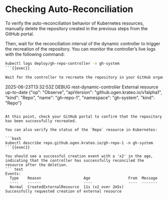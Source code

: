 # Checking Auto-Reconciliation

To verify the auto-reconciliation behavior of Kubernetes resources, manually delete the repository created in the previous steps from the GitHub portal.

Then, wait for the reconciliation interval of the dynamic controller to trigger the recreation of the repository. You can monitor the controller’s live logs with the following command:

```bash
kubectl logs deploy/gh-repo-controller -n gh-system
```{{exec}}

Wait for the controller to recreate the repository in your GitHub organization. When the process completes, you should see a log message similar to this:

```
2025-06-23T13:32:53Z    DEBUG   rest-dynamic-controller External resource up-to-date    {"op": "Observe", "apiVersion": "github.ogen.krateo.io/v1alpha1", "kind": "Repo", "name": "gh-repo-1", "namespace": "gh-system", "kind": "Repo"}
```

At this point, check your GitHub portal to confirm that the repository has been successfully recreated.

You can also verify the status of the `Repo` resource in Kubernetes:

```bash
kubectl describe repo.github.ogen.krateo.io/gh-repo-1 -n gh-system
```{{exec}}

You should see a successful creation event with a 'x2' in the age, indicating that the controller has successfully reconciled the resource after the deletion.
``` text
Events:
  Type    Reason                   Age                 From  Message
  ----    ------                   ----                ----  -------
  Normal  CreatedExternalResource  11s (x2 over 2m5s)        Successfully requested creation of external resource
```